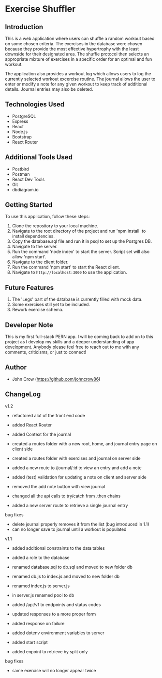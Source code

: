 # Exercise Shuffler

## Introduction
This is a web application where users can shuffle a random workout based on some chosen criteria. The exercises in the database were chosen because they provide the most effective hypertrophy with the least downside for their designated area. The shuffle protocol then selects an appropriate mixture of exercises in a specific order for an optimal and fun workout.

The application also provides a workout log which allows users to log the currently selected workout excercise routine. The journal allows the user to enter or modify a note for any given workout to keep track of additional details. Journal entries may also be deleted.

## Technologies Used
- PostgreSQL
- Express
- React
- Node.js
- Bootstrap
- React Router

## Additional Tools Used
- Postbird
- Postman
- React Dev Tools
- Git
- dbdiagram.io

## Getting Started
To use this application, follow these steps:

1. Clone the repository to your local machine.
2. Navigate to the root directory of the project and run 'npm install' to install dependencies.
3. Copy the database.sql file and run it in psql to set up the Postgres DB.
4. Navigate to the server.
5. Run the command 'node index' to start the server. Script set will also allow 'npm start'.
6. Navigate to the client folder.
7. Run the command 'npm start' to start the React client.
8. Navigate to `http://localhost:3000` to use the application.

## Future Features
1. The 'Legs' part of the database is currently filled with mock data.
2. Some exercises still yet to be included.
3. Rework exercise schema.

## Developer Note
This is my first full-stack PERN app. I will be coming back to add on to this project as I develop my skills and a deeper understanding of app development. Anybody please feel free to reach out to me with any comments, criticisms, or just to connect!

## Author
- John Crow (https://github.com/johncrow86)

## ChangeLog
v1.2
- refactored alot of the front end code
- added React Router
- added Context for the journal
- created a routes folder with a new root, home, and journal entry page on client side
- created a routes folder with exercises and journal on server side
- added a new route to /journal/:id to view an entry and add a note
- added (test) validation for updating a note on client and server side
- removed the add note button with view journal
- changed all the api calls to try/catch from .then chains

- added a new server route to retrieve a single journal entry

bug fixes
- delete journal properly removes it from the list (bug introduced in 1.1)
- can no longer save to journal until a workout is populated

v1.1
- added additional constraints to the data tables
- added a role to the database
- renamed database.sql to db.sql and moved to new folder db
- renamed db.js to index.js and moved to new folder db

- renamed index.js to server.js
- in server.js renamed pool to db
- added /api/v1 to endpoints and status codes
- updated responses to a more proper form
- added response on failure
- added dotenv environment variables to server
- added start script

- added enpoint to retrieve by split only

bug fixes
- same exercise will no longer appear twice